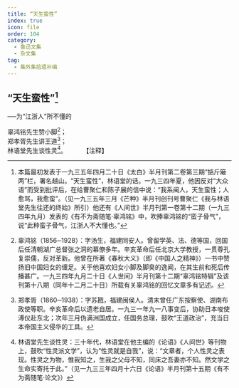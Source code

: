 ```yaml
---
title: “天生蛮性”
index: true
icon: file
order: 104
category:
  - 鲁迅文集
  - 杂文集
tag:  
  - 集外集拾遗补编
---
```


## “天生蛮性”[^①]

──为“江浙人”所不懂的

辜鸿铭先生赞小脚[^②]；  
郑孝胥先生讲王道[^③]；  
林语堂先生谈性灵[^④]。
　　
【注释】

[^①]:本篇最初发表于一九三五年四月二十日《太白》半月刊第二卷第三期“掂斤簸两”栏，署名越山。“天生蛮性”，林语堂的话。一九三四年夏，他因反对“大众语”而受到批评后，在给曹聚仁和陈子展的信中说：“我系闽人，天生蛮性；人愈骂，我愈蛮”。（见一九三五年三月《芒种》半月刊创刊号曹聚仁《我与林语堂先生往还的终始》所引）他还有《人间世》半月刊第一卷第十二期（一九三四年九月）发表的《有不为斋随笔·辜鸿铭》中，吹捧辜鸿铭的“蛮子骨气”，说“此种蛮子骨气，江浙人不大懂也。”

[^②]:辜鸿铭（1856─1928）：字汤生，福建同安人。曾留学英、法、德等国，回国后任清朝湖广总督张之洞的幕僚多年。辛亥革命后任北京大学教授，一贯尊孔复崇儒，反对革新。他曾在所著《春秋大义》（即《中国人之精神》）一书中赞扬旧中国妇女的缠足。关于他喜欢妇女小脚及脚臭的逸闻，在其生前和死后传播甚广。一九三四年九月二十日《人世间》半月刊第十二期“辜鸿铭特辑”及该刊第十八期（同年十二月二十日）所载有关辜鸿铭的回忆文章多有记述。

[^③]:郑孝胥（1860─1938）：字苏戡，福建闽侯人。清末曾任广东按察使、湖南布政使等职。辛亥革命后以遗老自居。一九三一年九一八事变后，协助日本唆使溥仪赴东北；次年三月伪满洲国成立，任国务总理，鼓吹“王道政治”，充当日本帝国主义侵华的工具。

[^④]:林语堂先生谈性灵：三十年代，林语堂在他主编的《论语》《人间世》等刊物上，鼓吹“性灵派文学”，认为“性灵就是自我”，说：“文章者，个人性灵之表现。性灵之为物，惟我知之，生我之父母不知，同床之吾妻亦不知。然文学之生命实寄托于此。”（见一九三三年四月十六日《论语》半月刊第十五期《有不为斋随笔·论文》）
